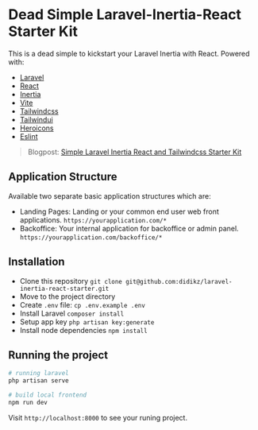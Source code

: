 # Dead Simple Laravel-Inertia-React Starter Kit

This is a dead simple to kickstart your Laravel Inertia with React. Powered with:

+ [Laravel](https://laravel.com)
+ [React](https://react.dev)
+ [Inertia](https://inertiajs.com)
+ [Vite](https://vitejs.dev)
+ [Tailwindcss](https://tailwindcss.com)
+ [Tailwindui](https://tailwindui.com)
+ [Heroicons](https://heroicons.com/)
+ [Eslint](https://eslint.org)

> Blogpost: [Simple Laravel Inertia React and Tailwindcss Starter Kit](https://blog.didiktrisusanto.dev/simple-laravel-inertia-react-and-tailwindcss-starter-kit)

## Application Structure

Available two separate basic application structures which are:

+ Landing Pages: Landing or your common end user web front applications. `https://yourapplication.com/*`
+ Backoffice: Your internal application for backoffice or admin panel. `https://yourapplication.com/backoffice/*`

## Installation

+ Clone this repository `git clone git@github.com:didikz/laravel-inertia-react-starter.git`
+ Move to the project directory
+ Create `.env` file: `cp .env.example .env`
+ Install Laravel `composer install`
+ Setup app key `php artisan key:generate`
+ Install node dependencies `npm install`

## Running the project

```bash
# running laravel
php artisan serve

# build local frontend
npm run dev
```

Visit `http://localhost:8000` to see your runing project.
